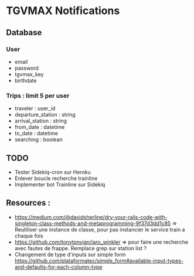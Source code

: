 # TGVMAX Notifications

## Database

### User

- email
- password
- tgvmax_key
- birthdate

### Trips : limit 5 per user

- traveler : user_id
- departure_station : string
- arrival_station : string
- from_date : datetime
- to_date : datetime
- searching : boolean

## TODO

- Tester Sidekiq-cron sur Heroku
- Enlever boucle recherche trainline
- Implementer bot Trainline sur Sidekiq

## Resources :

- https://medium.com/@davidsherline/dry-your-rails-code-with-singleton-class-methods-and-metaprogramming-9f37d3dd1c85 => Reutiliser une instance de classe, pour pas instancier le service train a chaque fois
- https://github.com/tonytonyjan/jaro_winkler => pour faire une recherche avec fautes de frappe. Remplace grep sur station list ?
- Changement de type d'inputs sur simple form https://github.com/plataformatec/simple_form#available-input-types-and-defaults-for-each-column-type
